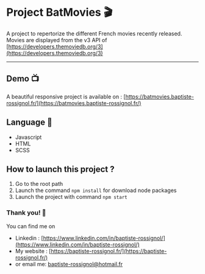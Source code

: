 
# Project BatMovies 🎬
A project to repertorize the different French movies recently released. Movies are displayed from the v3 API of [https://developers.themoviedb.org/3](https://developers.themoviedb.org/3)

---
## Demo 📺
A beautiful responsive project is available on : [https://batmovies.baptiste-rossignol.fr/](https://batmovies.baptiste-rossignol.fr/)

## Language 🍿
- Javascript
- HTML
- SCSS
  
## How to launch this project ?

1. Go to the root path
2. Launch the command `npm install` for download node packages
3. Launch the project with command `npm start`

### Thank you! 🎥

You can find me on
- Linkedin : [https://www.linkedin.com/in/baptiste-rossignol/](https://www.linkedin.com/in/baptiste-rossignol/)
- My website : [https://baptiste-rossignol.fr/](https://baptiste-rossignol.fr/)
- or email me: baptiste-rossignol@hotmail.fr